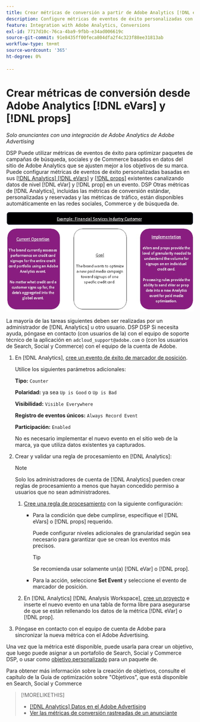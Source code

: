 ```yaml
---
title: Crear métricas de conversión a partir de Adobe Analytics [!DNL eVars]  y props
description: Configure métricas de eventos de éxito personalizadas con datos de nivel  [!DNL eVar] y  [!DNL prop].
feature: Integration with Adobe Analytics, Conversions
exl-id: 7717d10c-76ca-4ba9-9fbb-e34ad006619c
source-git-commit: 91e8435ff00feca804dfa2f4c323f88ee31813ab
workflow-type: tm+mt
source-wordcount: '365'
ht-degree: 0%

---
```


# Crear métricas de conversión desde Adobe Analytics [!DNL eVars] y [!DNL props]

*Solo anunciantes con una integración de Adobe Analytics de Adobe Advertising*

DSP Puede utilizar métricas de eventos de éxito para optimizar paquetes de campañas de búsqueda, sociales y de Commerce basados en datos del sitio de Adobe Analytics que se ajusten mejor a los objetivos de su marca. Puede configurar métricas de eventos de éxito personalizadas basadas en sus [[!DNL Analytics] [!DNL eVars]](https://experienceleague.adobe.com/docs/analytics/components/dimensions/evar.html) y [[!DNL props]](https://experienceleague.adobe.com/docs/analytics/components/dimensions/prop.html) existentes canalizando datos de nivel [!DNL eVar] y [!DNL prop] en un evento. DSP Otras métricas de [!DNL Analytics], incluidas las métricas de conversión estándar, personalizadas y reservadas y las métricas de tráfico, están disponibles automáticamente en las redes sociales, Commerce y de búsqueda de.

![Ejemplo de uso](/help/integrations/assets/a4adc-conversion-evar-example.jpg "Ejemplo de uso")

La mayoría de las tareas siguientes deben ser realizadas por un administrador de [!DNL Analytics] u otro usuario. DSP DSP Si necesita ayuda, póngase en contacto (con usuarios de la) con el equipo de soporte técnico de la aplicación en `adcloud_support@adobe.com` o (con los usuarios de Search, Social y Commerce) con el equipo de la cuenta de Adobe.

1. En [!DNL Analytics], [cree un evento de éxito de marcador de posición](https://experienceleague.adobe.com/en/docs/analytics/admin/admin-tools/manage-report-suites/edit-report-suite/conversion-variables/success-event).

   Utilice los siguientes parámetros adicionales:

   **Tipo:** `Counter`

   **Polaridad:** ya sea `Up is Good` o `Up is Bad`

   **Visibilidad:** `Visible Everywhere`

   **Registro de eventos únicos:** `Always Record Event`

   **Participación:** `Enabled`

   No es necesario implementar el nuevo evento en el sitio web de la marca, ya que utiliza datos existentes ya capturados.

1. Crear y validar una regla de procesamiento en [!DNL Analytics]:

   >[!NOTE]
   >
   >Solo los administradores de cuenta de [!DNL Analytics] pueden crear reglas de procesamiento a menos que hayan concedido permiso a usuarios que no sean administradores.

   1. [Cree una regla de procesamiento](https://experienceleague.adobe.com/docs/analytics/admin/admin-tools/manage-report-suites/edit-report-suite/report-suite-general/c-processing-rules/c-processing-rules-configuration/t-processing-rules.html?lang=en) con la siguiente configuración:

      * Para la condición que debe cumplirse, especifique el [!DNL eVars] o [!DNL props] requerido.

        Puede configurar niveles adicionales de granularidad según sea necesario para garantizar que se crean los eventos más precisos.

        >[!TIP]
        >
        >Se recomienda usar solamente un(a) [!DNL eVar] o [!DNL prop].

      * Para la acción, seleccione **Set Event** y seleccione el evento de marcador de posición.

   1. En [!DNL Analytics] [!DNL Analysis Workspace], [cree un proyecto](https://experienceleague.adobe.com/docs/analytics/analyze/analysis-workspace/home.html) e inserte el nuevo evento en una tabla de forma libre para asegurarse de que se están rellenando los datos de la métrica [!DNL eVar] o [!DNL prop].

1. Póngase en contacto con el equipo de cuenta de Adobe para sincronizar la nueva métrica con el Adobe Advertising.

Una vez que la métrica esté disponible, puede usarla para crear un objetivo, que luego puede asignar a un portafolio de Search, Social y Commerce DSP, o usar como [objetivo personalizado](/help/dsp/optimization/custom-goal.md) para un paquete de.

Para obtener más información sobre la creación de objetivos, consulte el capítulo de la Guía de optimización sobre &quot;Objetivos&quot;, que está disponible en Search, Social y Commerce

>[!MORELIKETHIS]
>
>* [[!DNL Analytics] Datos en el Adobe Advertising](/help/integrations/analytics/analytics-data-in-advertising.md)
>* [Ver las métricas de conversión rastreadas de un anunciante](/help/search-social-commerce/admin/conversion-metrics/conversion-metric-view-tracked.md)
